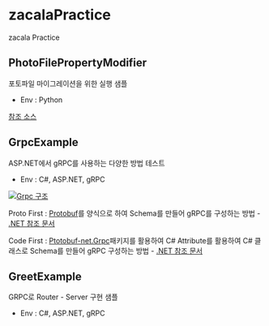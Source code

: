 # zacalaPractice

zacala Practice

## PhotoFilePropertyModifier

포토파일 마이그레이션을 위한 실행 샘플

- Env : Python

[참조 소스](https://github.com/dsouzawilbur/Scripts)

## GrpcExample

ASP.NET에서 gRPC를 사용하는 다양한 방법 테스트

- Env : C#, ASP.NET, gRPC

[![Grpc 구조](https://grpc.io/img/grpc-dotnet-packages.svg)](https://grpc.io/blog/grpc-on-dotnetcore/)

Proto First : [Protobuf](https://developers.google.com/protocol-buffers/docs/overview)를 양식으로 하여 Schema를 만들어 gRPC를 구성하는 방법 - [.NET 참조 문서](https://docs.microsoft.com/en-us/aspnet/core/grpc/protobuf?view=aspnetcore-6.0)

Code First : [Ptotobuf-net.Grpc](https://github.com/protobuf-net/protobuf-net.Grpc)패키지를 활용하여 C# Attribute를 활용하여 C# 클래스로 Schema를 만들어 gRPC 구성하는 방법 - [.NET 참조 문서](https://docs.microsoft.com/en-us/aspnet/core/grpc/code-first?view=aspnetcore-6.0)

## GreetExample

GRPC로 Router - Server 구현 샘플

- Env : C#, ASP.NET, gRPC
